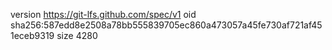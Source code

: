 version https://git-lfs.github.com/spec/v1
oid sha256:587edd8e2508a78bb555839705ec860a473057a45fe730af721af451eceb9319
size 4280
